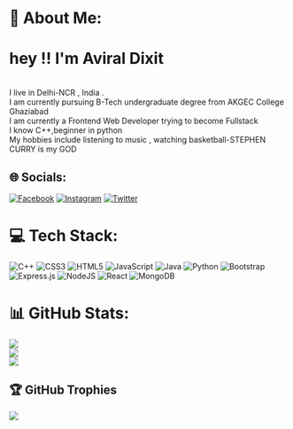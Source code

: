 # 💫 About Me:
<h1>hey !! I'm <strong>Aviral Dixit</strong></h1><br>I live in Delhi-NCR , India .<br>I am currently pursuing B-Tech undergraduate degree from AKGEC College Ghaziabad <br>I am currently a Frontend Web Developer trying to become Fullstack<br>I know C++,beginner in python<br>My hobbies include listening to music , watching basketball-STEPHEN CURRY is my GOD


## 🌐 Socials:
[![Facebook](https://img.shields.io/badge/Facebook-%231877F2.svg?logo=Facebook&logoColor=white)](https://facebook.com/aviral2002@gmail.com) [![Instagram](https://img.shields.io/badge/Instagram-%23E4405F.svg?logo=Instagram&logoColor=white)](https://instagram.com/aviral2002@gmail.com) [![Twitter](https://img.shields.io/badge/Twitter-%231DA1F2.svg?logo=Twitter&logoColor=white)](https://twitter.com/aviral2002@gmail.com) 

# 💻 Tech Stack:
![C++](https://img.shields.io/badge/c++-%2300599C.svg?style=for-the-badge&logo=c%2B%2B&logoColor=white) ![CSS3](https://img.shields.io/badge/css3-%231572B6.svg?style=for-the-badge&logo=css3&logoColor=white) ![HTML5](https://img.shields.io/badge/html5-%23E34F26.svg?style=for-the-badge&logo=html5&logoColor=white) ![JavaScript](https://img.shields.io/badge/javascript-%23323330.svg?style=for-the-badge&logo=javascript&logoColor=%23F7DF1E) ![Java](https://img.shields.io/badge/java-%23ED8B00.svg?style=for-the-badge&logo=java&logoColor=white) ![Python](https://img.shields.io/badge/python-3670A0?style=for-the-badge&logo=python&logoColor=ffdd54) ![Bootstrap](https://img.shields.io/badge/bootstrap-%23563D7C.svg?style=for-the-badge&logo=bootstrap&logoColor=white) ![Express.js](https://img.shields.io/badge/express.js-%23404d59.svg?style=for-the-badge&logo=express&logoColor=%2361DAFB) ![NodeJS](https://img.shields.io/badge/node.js-6DA55F?style=for-the-badge&logo=node.js&logoColor=white) ![React](https://img.shields.io/badge/react-%2320232a.svg?style=for-the-badge&logo=react&logoColor=%2361DAFB) ![MongoDB](https://img.shields.io/badge/MongoDB-%234ea94b.svg?style=for-the-badge&logo=mongodb&logoColor=white)
# 📊 GitHub Stats:
![](https://github-readme-stats.vercel.app/api?username=avd30&theme=tokyonight&hide_border=true&include_all_commits=true&count_private=false)<br/>
![](https://github-readme-streak-stats.herokuapp.com/?user=avd30&theme=tokyonight&hide_border=true)<br/>
![](https://github-readme-stats.vercel.app/api/top-langs/?username=avd30&theme=tokyonight&hide_border=true&include_all_commits=true&count_private=false&layout=compact)

## 🏆 GitHub Trophies
![](https://github-profile-trophy.vercel.app/?username=avd30&theme=radical&no-frame=true&no-bg=false&margin-w=4)
